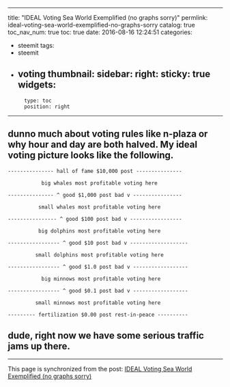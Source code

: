 
---
title: "IDEAL Voting Sea World Exemplified (no graphs sorry)"
permlink: ideal-voting-sea-world-exemplified-no-graphs-sorry
catalog: true
toc_nav_num: true
toc: true
date: 2016-08-16 12:24:51
categories:
- steemit
tags:
- steemit
- voting
thumbnail: 
sidebar:
    right:
        sticky: true
widgets:
    -
        type: toc
        position: right
---


<html>
<h2>dunno much about voting rules like n-plaza or why hour and day are both halved. My ideal voting picture looks like the following.</h2>
<pre><code>---------------&nbsp;hall of fame $10,000 post ---------------</code></pre>
<pre><code>&nbsp;&nbsp;&nbsp;&nbsp;&nbsp; &nbsp; &nbsp;&nbsp;&nbsp;big whales most profitable voting here&nbsp;</code></pre>
<pre><code>--------------- ^ good $1,000 post bad v ----------------</code></pre>
<pre><code>&nbsp;&nbsp;&nbsp;&nbsp;&nbsp; &nbsp;&nbsp;&nbsp;&nbsp;small whales most profitable voting here</code></pre>
<pre><code>---------------- ^ good $100 post bad v -----------------</code></pre>
<pre><code>&nbsp;&nbsp;&nbsp;&nbsp;&nbsp;&nbsp;&nbsp;&nbsp;&nbsp;&nbsp;big dolphins most profitable voting here</code></pre>
<pre><code>----------------- ^ good $10 post bad v -------------------</code></pre>
<pre><code>&nbsp;&nbsp;&nbsp;&nbsp;&nbsp;&nbsp;&nbsp;&nbsp;&nbsp;small dolphins most profitable voting here</code></pre>
<pre><code>----------------- ^ good $1.0 post bad v ------------------</code></pre>
<pre><code>&nbsp;&nbsp;&nbsp;&nbsp;&nbsp;&nbsp;&nbsp;&nbsp;&nbsp;&nbsp;&nbsp;big minnows most profitable voting here</code></pre>
<pre><code>----------------- ^ good $0.1 post bad v ------------------</code></pre>
<pre><code>&nbsp;&nbsp;&nbsp;&nbsp;&nbsp;&nbsp;&nbsp;&nbsp;&nbsp;small minnows most profitable voting here</code></pre>
<pre><code>--------- fertilization $0.00 post rest-in-peace ----------</code></pre>
<h2>dude, right now we have some serious traffic jams up there.&nbsp;</h2>
</html>

- - -

This page is synchronized from the post: [IDEAL Voting Sea World Exemplified (no graphs sorry)](https://steemit.com/@deanliu/ideal-voting-sea-world-exemplified-no-graphs-sorry)
